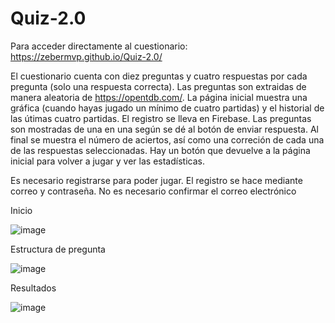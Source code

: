 # Quiz-2.0
Para acceder directamente al cuestionario: https://zebermvp.github.io/Quiz-2.0/

El cuestionario cuenta con diez preguntas y cuatro respuestas por cada pregunta (solo una respuesta correcta). Las preguntas son extraidas de manera aleatoria de https://opentdb.com/. La página inicial muestra una gráfica (cuando hayas jugado un mínimo de cuatro partidas) y el historial de las útimas cuatro partidas. El registro se lleva en Firebase. Las preguntas son mostradas de una en una según se dé al botón de enviar respuesta. Al final se muestra el número de aciertos, así como una correción de cada una de las respuestas seleccionadas. Hay un botón que devuelve a la página inicial para volver a jugar y ver las estadísticas.

Es necesario registrarse para poder jugar. El registro se hace mediante correo y contraseña. No es necesario confirmar el correo electrónico

Inicio

![image](https://user-images.githubusercontent.com/106594858/212432533-2e9a6f4f-59db-4817-914b-ab4e35dbae50.png)

Estructura de pregunta

![image](https://user-images.githubusercontent.com/106594858/212376412-48cddf09-7e02-4950-a2d3-c81d40fc2ede.png)


Resultados

![image](https://user-images.githubusercontent.com/106594858/212381148-726e66eb-2b6c-4189-824d-74a5b73aaf70.png)
